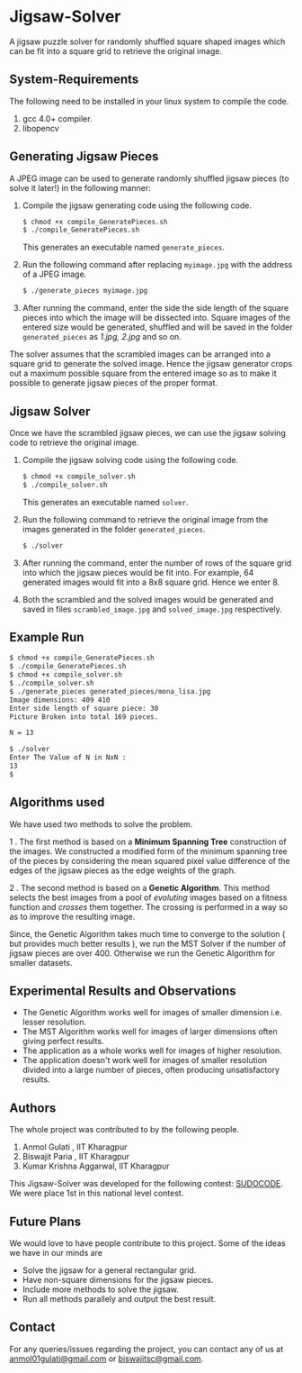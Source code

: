 Jigsaw-Solver
=============

A jigsaw puzzle solver for randomly shuffled square shaped images which can be fit into a square grid to retrieve the original image.

System-Requirements
-------------------

The following need to be installed in your linux system to compile the code.

1. gcc 4.0+ compiler.
2. libopencv


Generating Jigsaw Pieces
------------------------

A JPEG image can be used to generate randomly shuffled jigsaw pieces (to solve it later!) in the following manner:

1. Compile the jigsaw generating code using the following code.
	```bash
	$ chmod +x compile_GeneratePieces.sh
	$ ./compile_GeneratePieces.sh
	```
	This generates an executable named ```generate_pieces```.

2. Run the following command after replacing ```myimage.jpg``` with the address of a JPEG image.
	```bash
	$ ./generate_pieces myimage.jpg
	```
3. After running the command, enter the side the side length of the square pieces into which the image will be dissected into. Square images of the entered size would be generated, shuffled and will be saved in the folder ```generated_pieces``` as *1.jpg, 2.jpg* and so on.

The solver assumes that the scrambled images can be arranged into a square grid to generate the solved image. Hence the jigsaw generator crops out a maximum possible square from the entered image so as to make it possible to generate jigsaw pieces of the proper format.

Jigsaw Solver
-------------

Once we have the scrambled jigsaw pieces, we can use the jigsaw solving code to retrieve the original image. 

1. Compile the jigsaw solving code using the following code.
	```bash
	$ chmod +x compile_solver.sh
	$ ./compile_solver.sh
	```
	This generates an executable named ```solver```.

2. Run the following command to retrieve the original image from the images generated in the folder ```generated_pieces```.
	```bash
	$ ./solver
	```
3. After running the command, enter the number of rows of the square grid into which the jigsaw pieces would be fit into.
	For example, 64 generated images would fit into a 8x8 square grid. Hence we enter 8.

4. Both the scrambled and the solved images would be generated and saved in files ```scrambled_image.jpg``` and ```solved_image.jpg``` respectively.

Example Run
-----------
```bash
$ chmod +x compile_GeneratePieces.sh
$ ./compile_GeneratePieces.sh
$ chmod +x compile_solver.sh
$ ./compile_solver.sh
$ ./generate_pieces generated_pieces/mona_lisa.jpg
Image dimensions: 409 410
Enter side length of square piece: 30
Picture Broken into total 169 pieces.

N = 13

$ ./solver
Enter The Value of N in NxN : 
13
$
```

Algorithms used
---------------

We have used two methods to solve the problem.

1 . The first method is based on a **Minimum Spanning Tree** construction of the images. We constructed a modified form of the minimum spanning tree of the pieces by considering the mean squared pixel value difference of the edges of the jigsaw pieces as the edge weights of the graph.

2 . The second method is based on a **Genetic Algorithm**. This method selects the best images from a pool of *evoluting* images based on a fitness function and *crosses* them together. The crossing is performed in a way so as to improve the resulting image.

Since, the Genetic Algorithm takes much time to converge to the solution ( but provides much better results ), we run the MST Solver if the number of jigsaw pieces are over 400. Otherwise we run the Genetic Algorithm for smaller datasets. 

Experimental Results and Observations
-------------------------------------
* The Genetic Algorithm works well for images of smaller dimension i.e. lesser resolution.
* The MST Algorithm works well for images of larger dimensions often giving perfect results.
* The application as a whole works well for images of higher resolution.
* The application doesn't work well for images of smaller resolution divided into a large number of pieces, often producing unsatisfactory results.

Authors
-------

The whole project was contributed to by the following people.

1. Anmol Gulati , IIT Kharagpur
2. Biswajit Paria , IIT Kharagpur
3. Kumar Krishna Aggarwal, IIT Kharagpur

This Jigsaw-Solver was developed for the following contest: [SUDOCODE](http://www.robotix.in/events/event/sudocode). We were place 1st in this national level contest.

Future Plans
------------

We would love to have people contribute to this project.
Some of the ideas we have in our minds are
* Solve the jigsaw for a general rectangular grid.
* Have non-square dimensions for the jigsaw pieces.
* Include more methods to solve the jigsaw.
* Run all methods parallely and output the best result.

Contact
-------

For any queries/issues regarding the project, you can contact any of us at anmol01gulati@gmail.com or biswajitsc@gmail.com.
